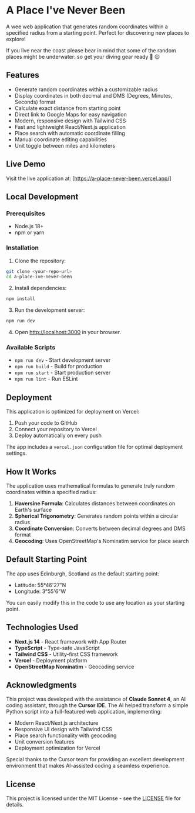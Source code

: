 # A Place I've Never Been

A wee web application that generates random coordinates within a specified radius from a starting point. Perfect for discovering new places to explore! 

If you live near the coast please bear in mind that some of the random places might be underwater: so get your diving gear ready 🤿 😉

## Features

- Generate random coordinates within a customizable radius
- Display coordinates in both decimal and DMS (Degrees, Minutes, Seconds) format
- Calculate exact distance from starting point
- Direct link to Google Maps for easy navigation
- Modern, responsive design with Tailwind CSS
- Fast and lightweight React/Next.js application
- Place search with automatic coordinate filling
- Manual coordinate editing capabilities
- Unit toggle between miles and kilometers

## Live Demo

Visit the live application at: [https://a-place-never-been.vercel.app/]

## Local Development

### Prerequisites

- Node.js 18+ 
- npm or yarn

### Installation

1. Clone the repository:
```bash
git clone <your-repo-url>
cd a-place-ive-never-been
```

2. Install dependencies:
```bash
npm install
```

3. Run the development server:
```bash
npm run dev
```

4. Open [http://localhost:3000](http://localhost:3000) in your browser.

### Available Scripts

- `npm run dev` - Start development server
- `npm run build` - Build for production
- `npm run start` - Start production server
- `npm run lint` - Run ESLint

## Deployment

This application is optimized for deployment on Vercel:

1. Push your code to GitHub
2. Connect your repository to Vercel
3. Deploy automatically on every push

The app includes a `vercel.json` configuration file for optimal deployment settings.

## How It Works

The application uses mathematical formulas to generate truly random coordinates within a specified radius:

1. **Haversine Formula**: Calculates distances between coordinates on Earth's surface
2. **Spherical Trigonometry**: Generates random points within a circular radius
3. **Coordinate Conversion**: Converts between decimal degrees and DMS format
4. **Geocoding**: Uses OpenStreetMap's Nominatim service for place search

## Default Starting Point

The app uses Edinburgh, Scotland as the default starting point:
- Latitude: 55°46'27"N
- Longitude: 3°55'6"W

You can easily modify this in the code to use any location as your starting point.

## Technologies Used

- **Next.js 14** - React framework with App Router
- **TypeScript** - Type-safe JavaScript
- **Tailwind CSS** - Utility-first CSS framework
- **Vercel** - Deployment platform
- **OpenStreetMap Nominatim** - Geocoding service

## Acknowledgments

This project was developed with the assistance of **Claude Sonnet 4**, an AI coding assistant, through the **Cursor IDE**. The AI helped transform a simple Python script into a full-featured web application, implementing:

- Modern React/Next.js architecture
- Responsive UI design with Tailwind CSS
- Place search functionality with geocoding
- Unit conversion features
- Deployment optimization for Vercel

Special thanks to the Cursor team for providing an excellent development environment that makes AI-assisted coding a seamless experience.

## License

This project is licensed under the MIT License - see the [LICENSE](LICENSE) file for details.
